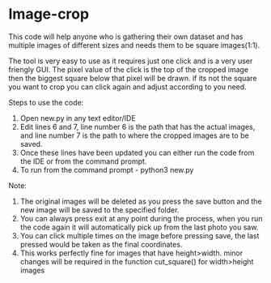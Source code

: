 # Image-crop
This code will help anyone who is gathering their own dataset and has multiple images of different sizes and needs them to be square images(1:1).

The tool is very easy to use as it requires just one click and is a very user friengly GUI.
The pixel value of the click is the top of the cropped image then the biggest square below that pixel will be drawn. if its not the square you want to crop you can click again and adjust according to you need.

Steps to use the code:
1) Open new.py in any text editor/IDE
2) Edit lines 6 and 7, line number 6 is the path that has the actual images, and line number 7 is the path to where the cropped images are to be saved.
3) Once these lines have been updated you can either run the code from the IDE or from the command prompt.
4) To run from the command prompt - python3 new.py

Note:
1) The original images will be deleted as you press the save button and the new image will be saved to the specified folder.
2) You can always press exit at any point during the process, when you run the code again it will automatically pick up from the last photo you saw.
3) You can click multiple times on the image before pressing save, the last pressed would be taken as the final coordinates.
4) This works perfectly fine for images that have height>width. minor changes will be required in the function cut_square() for width>height images
